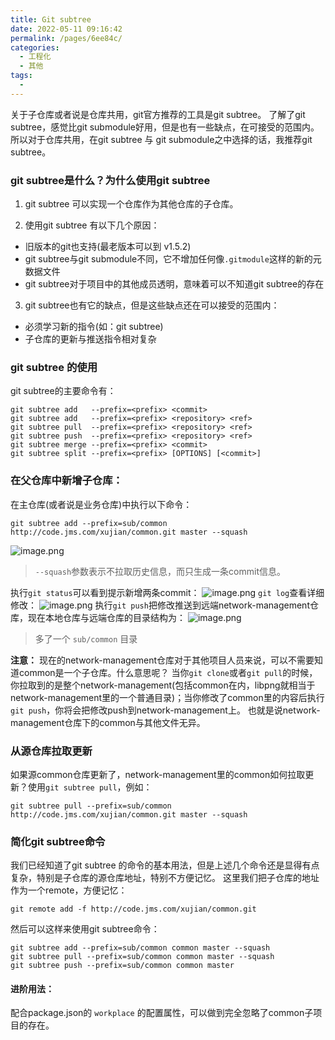 ```yaml
---
title: Git subtree
date: 2022-05-11 09:16:42
permalink: /pages/6ee84c/
categories:
  - 工程化
  - 其他
tags:
  - 
---
```

关于子仓库或者说是仓库共用，git官方推荐的工具是git subtree。 了解了git subtree，感觉比git submodule好用，但是也有一些缺点，在可接受的范围内。
所以对于仓库共用，在git subtree 与 git submodule之中选择的话，我推荐git subtree。
### git subtree是什么？为什么使用git subtree

1. git subtree 可以实现一个仓库作为其他仓库的子仓库。

2. 使用git subtree 有以下几个原因：
- 旧版本的git也支持(最老版本可以到 v1.5.2)
- git subtree与git submodule不同，它不增加任何像`.gitmodule`这样的新的元数据文件
- git subtree对于项目中的其他成员透明，意味着可以不知道git subtree的存在

3. git subtree也有它的缺点，但是这些缺点还在可以接受的范围内：
- 必须学习新的指令(如：git subtree)
- 子仓库的更新与推送指令相对复杂

### git subtree 的使用
git subtree的主要命令有：
```shell
git subtree add   --prefix=<prefix> <commit>
git subtree add   --prefix=<prefix> <repository> <ref>
git subtree pull  --prefix=<prefix> <repository> <ref>
git subtree push  --prefix=<prefix> <repository> <ref>
git subtree merge --prefix=<prefix> <commit>
git subtree split --prefix=<prefix> [OPTIONS] [<commit>]
```

### 在父仓库中新增子仓库：
在主仓库(或者说是业务仓库)中执行以下命令：
```shell
git subtree add --prefix=sub/common http://code.jms.com/xujian/common.git master --squash
```
![image.png](https://cdn.nlark.com/yuque/0/2021/png/113041/1622425159625-d6a4666a-110a-43df-8afb-db30a615c769.png#height=796&id=D32gp&margin=%5Bobject%20Object%5D&name=image.png&originHeight=796&originWidth=1205&originalType=binary&ratio=1&size=80176&status=done&style=none&width=1205)
> `--squash`参数表示不拉取历史信息，而只生成一条commit信息。

执行`git status`可以看到提示新增两条commit：
![image.png](https://cdn.nlark.com/yuque/0/2021/png/113041/1622427581156-55804b19-6b00-427a-b217-38b1060b1769.png#height=160&id=ZXwX4&margin=%5Bobject%20Object%5D&name=image.png&originHeight=160&originWidth=561&originalType=binary&ratio=1&size=12599&status=done&style=none&width=561)
`git log`查看详细修改：
![image.png](https://cdn.nlark.com/yuque/0/2021/png/113041/1622427614993-d0d76790-5664-46e8-9152-5214d103bac4.png#height=402&id=nAP9W&margin=%5Bobject%20Object%5D&name=image.png&originHeight=402&originWidth=626&originalType=binary&ratio=1&size=37022&status=done&style=none&width=626)
执行`git push`把修改推送到远端network-management仓库，现在本地仓库与远端仓库的目录结构为：
![image.png](https://cdn.nlark.com/yuque/0/2021/png/113041/1622427716462-b73c7038-08ec-4ef0-86c7-9128c67c29e5.png#height=884&id=rRszK&margin=%5Bobject%20Object%5D&name=image.png&originHeight=884&originWidth=333&originalType=binary&ratio=1&size=41053&status=done&style=none&width=333)
> 多了一个 `sub/common` 目录

**注意：**
现在的network-management仓库对于其他项目人员来说，可以不需要知道common是一个子仓库。什么意思呢？
当你`git clone`或者`git pull`的时候，你拉取到的是整个network-management(包括common在内，libpng就相当于network-management里的一个普通目录)；当你修改了common里的内容后执行`git push`，你将会把修改push到network-management上。
也就是说network-management仓库下的common与其他文件无异。

### 从源仓库拉取更新
如果源common仓库更新了，network-management里的common如何拉取更新？使用`git subtree pull`，例如：
```shell
git subtree pull --prefix=sub/common http://code.jms.com/xujian/common.git master --squash
```

### 简化git subtree命令
我们已经知道了git subtree 的命令的基本用法，但是上述几个命令还是显得有点复杂，特别是子仓库的源仓库地址，特别不方便记忆。
这里我们把子仓库的地址作为一个remote，方便记忆：
```shell
git remote add -f http://code.jms.com/xujian/common.git
```
然后可以这样来使用git subtree命令：
```shell
git subtree add --prefix=sub/common common master --squash
git subtree pull --prefix=sub/common common master --squash
git subtree push --prefix=sub/common common master
```
#### 进阶用法：
配合package.json的 `workplace` 的配置属性，可以做到完全忽略了common子项目的存在。


